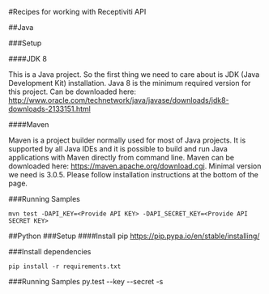 #Recipes for working with Receptiviti API


##Java

###Setup

####JDK 8

This is a Java project. So the first thing we need to care about is JDK (Java Development Kit) installation. Java 8 is the minimum required version for this project. Can be downloaded here: http://www.oracle.com/technetwork/java/javase/downloads/jdk8-downloads-2133151.html

####Maven

Maven is a project builder normally used for most of Java projects. It is supported by all Java IDEs and it is possible to build and run Java applications with Maven directly from command line. Maven can be downloaded here: https://maven.apache.org/download.cgi. Minimal version we need is 3.0.5. Please follow installation instructions at the bottom of the page.

###Running Samples


    mvn test -DAPI_KEY=<Provide API KEY> -DAPI_SECRET_KEY=<Provide API SECRET KEY>


##Python
###Setup
####Install pip
https://pip.pypa.io/en/stable/installing/

###Install dependencies

    pip install -r requirements.txt
    
###Running Samples
    py.test --key <Provide API KEY> --secret <Provide API SECRET KEY> -s